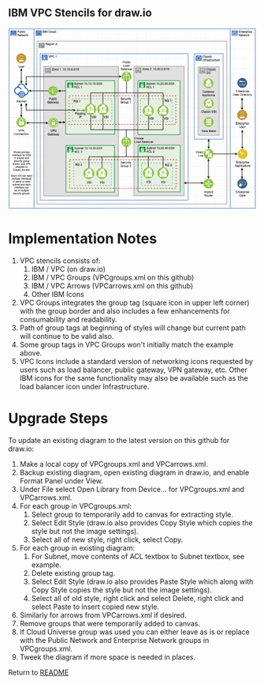 ## IBM VPC Stencils for draw.io

![VPCExperience](/images/vpc-experience-drawio.png)

# Implementation Notes

1. VPC stencils consists of:
    1. IBM / VPC (on draw.io)
    2. IBM / VPC Groups (VPCgroups.xml on this github)
    3. IBM / VPC Arrows (VPCarrows.xml on this github)
    4. Other IBM Icons
2. VPC Groups integrates the group tag (square icon in upper left corner) with the group border and also includes a few enhancements for consumability and readability.
3. Path of group tags at beginning of styles will change but current path will continue to be valid also.
4. Some group tags in VPC Groups won't initially match the example above.
5. VPC Icons include a standard version of networking icons requested by users  such as load balancer, public gateway, VPN gateway, etc.  Other IBM icons for the same functionality may also be available such as the load balancer icon under Infrastructure.

# Upgrade Steps

To update an existing diagram to the latest version on this github for draw.io:
1. Make a local copy of VPCgroups.xml and VPCarrows.xml. 
2. Backup existing diagram, open existing diagram in draw.io, and enable Format Panel under View.
3. Under File select Open Library from Device... for VPCgroups.xml and VPCarrows.xml.
4. For each group in VPCgroups.xml: 
    1. Select group to temporarily add to canvas for extracting style.
    2. Select Edit Style (draw.io also provides Copy Style which copies the style but not the image settings).
    3. Select all of new style, right click, select Copy.
5. For each group in existing diagram: 
    1. For Subnet, move contents of ACL textbox to Subnet textbox, see example.
    2. Delete existing group tag.
    3. Select Edit Style (draw.io also provides Paste Style which along with Copy Style copies the style but not the image settings).
    4. Select all of old style, right click and select Delete, right click and select Paste to insert copied new style.
6. Similarly for arrows from VPCarrows.xml if desired.
7. Remove groups that were temporarily added to canvas.
8. If Cloud Universe group was used you can either leave as is or replace with the Public Network and Enterprise Network groups in VPCgroups.xml.
9. Tweek the diagram if more space is needed in places.

Return to [README](/README.md)
